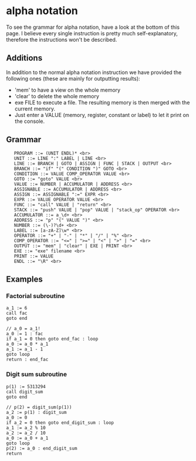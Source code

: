# alpha notation
To see the grammar for alpha notation, have a look at the bottom of this page. I believe every single 
instruction is pretty much self-explanatory, therefore the instructions won't be described.

## Additions
In addition to the normal alpha notation instruction we have provided the following ones
(these are mainly for outputting results):
- 'mem' to have a view on the whole memory
- 'clear' to delete the whole memory
- exe FILE to execute a file. The resulting memory is then merged with the current memory.
- Just enter a VALUE (memory, register, constant or label) to let it print on the console.

## Grammar
```
   PROGRAM ::= (UNIT ENDL)* <br>
   UNIT ::= LINE ":" LABEL | LINE <br>
   LINE ::= BRANCH | GOTO | ASSIGN | FUNC | STACK | OUTPUT <br>
   BRANCH ::= "if" "(" CONDITION ")" GOTO <br>
   CONDITION ::= VALUE COMP_OPERATOR VALUE <br>
   GOTO ::= "goto" VALUE <br>
   VALUE ::= NUMBER | ACCUMULATOR | ADDRESS <br>
   ASSIGNABLE ::= ACCUMULATOR | ADDRESS <br>
   ASSIGN ::= ASSIGNABLE ":=" EXPR <br>
   EXPR ::= VALUE OPERATOR VALUE <br>
   FUNC ::= "call" VALUE | "return" <br>
   STACK ::= "push" VALUE | "pop" VALUE | "stack_op" OPERATOR <br>
   ACCUMULATOR ::= a_\d+ <br>
   ADDRESS ::= "p" "(" VALUE ")" <br>
   NUMBER ::= (\-)?\d+ <br>
   LABEL ::= [a-zA-Z]\w* <br>
   OPERATOR ::= "+" | "-" | "*" | "/" | "%" <br>
   COMP_OPERATOR ::= "<=" | ">=" | "<" | ">" | "=" <br>
   OUTPUT ::= "mem" | "clear" | EXE | PRINT <br>
   EXE ::= "exe" filename <br>
   PRINT ::= VALUE
   ENDL ::= "\R" <br>
```

## Examples
### Factorial subroutine
```
a_1 := 6 
call fac 
goto end

// a_0 = a_1!
a_0 := 1 : fac
if a_1 = 0 then goto end_fac : loop
a_0 := a_0 * a_1
a_1 := a_1 - 1
goto loop
return : end_fac
```
### Digit sum subroutine
```
p(1) := 5313294
call digit_sum
goto end

// p(2) = digit_sum(p(1))
a_2 := p(1) : digit_sum
a_0 := 0
if a_2 = 0 then goto end_digit_sum : loop
a_1 := a_2 % 10
a_2 := a_2 / 10
a_0 := a_0 + a_1
goto loop
p(2) := a_0 : end_digit_sum
return
```